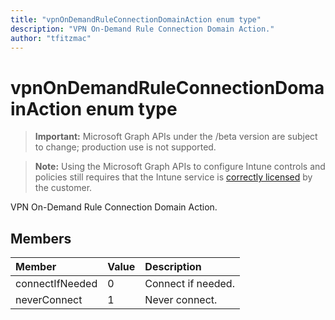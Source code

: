 ```yaml
---
title: "vpnOnDemandRuleConnectionDomainAction enum type"
description: "VPN On-Demand Rule Connection Domain Action."
author: "tfitzmac"
---
```


# vpnOnDemandRuleConnectionDomainAction enum type

> **Important:** Microsoft Graph APIs under the /beta version are subject to change; production use is not supported.

> **Note:** Using the Microsoft Graph APIs to configure Intune controls and policies still requires that the Intune service is [correctly licensed](https://go.microsoft.com/fwlink/?linkid=839381) by the customer.

VPN On-Demand Rule Connection Domain Action.

## Members
|Member|Value|Description|
|:---|:---|:---|
|connectIfNeeded|0|Connect if needed.|
|neverConnect|1|Never connect.|



